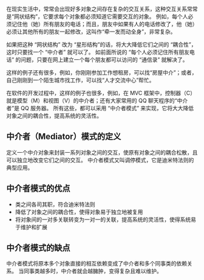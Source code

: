 在现实生活中，常常会出现好多对象之间存在复杂的交互关系，这种交互关系常常是“网状结构”，它要求每个对象都必须知道它需要交互的对象。
例如，每个人必须记住他（她）所有朋友的电话；而且，朋友中如果有人的电话修改了，他（她）必须让其他所有的朋友一起修改，这叫作“牵一发而动全身”，非常复杂。

如果把这种 “网状结构” 改为 “星形结构”的话，将大大降低它们之间的 “耦合性”，这时只要找一个 “中介者” 就可以了。
如前面所说的 “每个人必须记住所有朋友电话” 的问题，只要在网上建立一个每个朋友都可以访问的 “通信录” 就解决了。

这样的例子还有很多，例如，你刚刚参加工作想租房，可以找“房屋中介”；或者，自己刚刚到一个陌生城市找工作，可以找“人才交流中心”帮忙。

在软件的开发过程中，这样的例子也很多，例如，在 MVC 框架中，控制器（C）就是模型（M）和视图（V）的中介者；还有大家常用的 QQ 聊天程序的“中介者”是 QQ 服务器。
所有这些，都可以采用 “中介者模式” 来实现，它将大大降低对象之间的耦合性，提高系统的灵活性。

## 中介者（Mediator）模式的定义
定义一个中介对象来封装一系列对象之间的交互，使原有对象之间的耦合松散，且可以独立地改变它们之间的交互。
中介者模式又叫调停模式，它是迪米特法则的典型应用。

## 中介者模式的优点
- 类之间各司其职，符合迪米特法则
- 降低了对象之间的耦合性，使得对象易于独立地被复用
- 将对象间的一对多关联转变为一对一的关联，提高系统的灵活性，使得系统易于维护和扩展

## 中介者模式的缺点
中介者模式将原本多个对象直接的相互依赖变成了中介者和多个同事类的依赖关系。
当同事类越多时，中介者就会越臃肿，变得复杂且难以维护。
